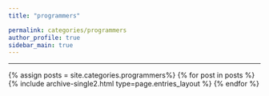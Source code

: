 ```yaml
---
title: "programmers"

permalink: categories/programmers
author_profile: true
sidebar_main: true
---
```


***

{% assign posts = site.categories.programmers%}
{% for post in posts %} {% include archive-single2.html type=page.entries_layout %} {% endfor %}